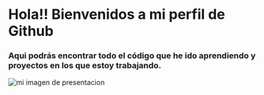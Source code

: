# Hola!! Bienvenidos a mi perfil de Github


### Aqui podrás encontrar todo el código que he ido aprendiendo y proyectos en los que estoy trabajando.

![mi imagen de presentacion](https://media.licdn.com/dms/image/v2/D4D16AQGfrAreI-95Ew/profile-displaybackgroundimage-shrink_350_1400/profile-displaybackgroundimage-shrink_350_1400/0/1708945237011?e=1742428800&v=beta&t=9ThXoeznlVvNpZpcbAOYOzglh2-AHdhVJl78cC-46OY)
